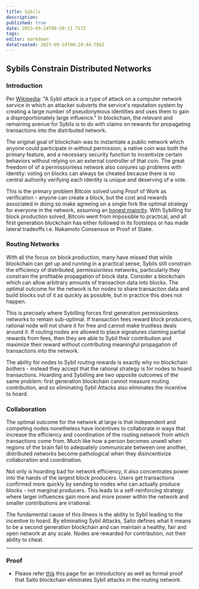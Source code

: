 ```yaml
---
title: Sybils
description: 
published: true
date: 2023-09-24T00:50:11.757Z
tags: 
editor: markdown
dateCreated: 2023-09-24T00:24:44.788Z
---
```


## Sybils Constrain Distributed Networks

### Introduction

Per [Wikipedia](https://en.wikipedia.org/wiki/Sybil_attack): "A Sybil attack is a type of attack on a computer network service in which an attacker subverts the service's reputation system by creating a large number of pseudonymous identities and uses them to gain a disproportionately large influence." In blockchain, the relevant and remaining avenue for Sybils is to do with claims on rewards for propagating transactions into the distributed network.

The original goal of blockchain was to instantiate a public network which anyone could participate in without permission; a native coin was both the primary feature, and a necessary security function to incentivize certain behaviors without relying on an external controller of that coin. The great freedom of of a permissionless network also conjures up problems with identity: voting on blocks can always be cheated because there is no central authority verifying each identity is unique and deserving of a vote.

This is the primary problem Bitcoin solved using Proof of Work as verification - anyone can create a block, but the cost and rewards associated in doing so make agreeing on a single fork the optimal strategy for everyone in the network, assuming an [honest majority](https://wiki.saito.io/en/consensus/majoritarian-attacks). With Sybilling for block production solved, Bitcoin went from impossible to practical, and all first generation blockchain has either followed in its footsteps or has made lateral tradeoffs i.e. Nakamoto Consensus or Proof of Stake.

### Routing Networks

With all the focus on block production, many have missed that while blockchain can get up and running in a practical sense, Sybils still constrain the efficiency of distributed, permissionless networks, particularly they constrain the profitable propagation of block data. Consider a blockchain which can allow arbitrary amounts of transaction data into blocks. The optimal outcome for the network is for nodes to share transaction data and build blocks out of it as quickly as possible, but in practice this does not happen.

This is precisely where Sybilling forces first generation permissionless networks to remain sub-optimal. If transaction fees reward block producers, rational node will not share it for free and cannot make trustless deals around it. If routing nodes are allowed to place signatures claiming partial rewards from fees, then they are able to Sybil their contribution and maximize their reward without contributing meaningful propagation of transactions into the network.

The ability for nodes to Sybil routing rewards is exactly why no blockchain bothers - instead they accept that the rational strategy is for nodes to hoard transactions. Hoarding and Sybilling are two opposite outcomes of the same problem: first generation blockchain cannot measure routing contribution, and so eliminating Sybil Attacks also eliminates the incentive to hoard.

### Collaboration

The optimal outcome for the network at large is that independent and competing nodes nonetheless have incentives to collaborate in ways that increase the efficiency and coordination of the routing network from which transactions come from. Much like how a person becomes unwell when regions of the brain fail to adequately communicate between one another, distributed networks become pathological when they disincentivize collaboration and coordination.

Not only is hoarding bad for network efficiency, it also concentrates power into the hands of the largest block producers. Users get transactions confirmed more quickly by sending to nodes who can actually produce blocks - not marginal producers. This leads to a self-reinforcing strategy where larger influences gain more and more power within the network and smaller contributions are irrational.

The fundamental cause of this illness is the ability to Sybil leading to the incentive to hoard. By eliminating Sybil Attacks, Saito defines what it means to be a second generation blockchain and can maintain a healthy, fair and open network at any scale. Nodes are rewarded for contribution, not their ability to cheat.
<hr>

### Proof

- Please refer [this](https://wiki.saito.io/e/en/consensus/sybil-proof) this page for an introductory as well as formal proof that Saito blockchain eliminates Sybil attacks in the routing network.